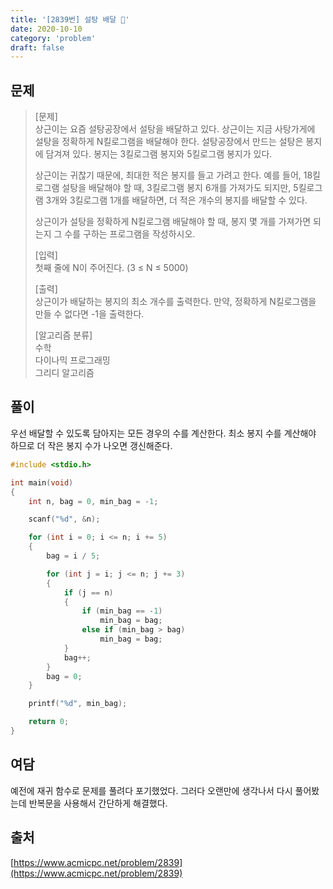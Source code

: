 ```yaml
---
title: '[2839번] 설탕 배달 🧂'
date: 2020-10-10
category: 'problem'
draft: false
---
```


## 문제

> [문제]  
> 상근이는 요즘 설탕공장에서 설탕을 배달하고 있다. 상근이는 지금 사탕가게에 설탕을 정확하게 N킬로그램을 배달해야 한다. 설탕공장에서 만드는 설탕은 봉지에 담겨져 있다. 봉지는 3킬로그램 봉지와 5킬로그램 봉지가 있다.
>
> 상근이는 귀찮기 때문에, 최대한 적은 봉지를 들고 가려고 한다. 예를 들어, 18킬로그램 설탕을 배달해야 할 때, 3킬로그램 봉지 6개를 가져가도 되지만, 5킬로그램 3개와 3킬로그램 1개를 배달하면, 더 적은 개수의 봉지를 배달할 수 있다.
>
> 상근이가 설탕을 정확하게 N킬로그램 배달해야 할 때, 봉지 몇 개를 가져가면 되는지 그 수를 구하는 프로그램을 작성하시오.
>
> [입력]  
> 첫째 줄에 N이 주어진다. (3 ≤ N ≤ 5000)
>
> [출력]  
> 상근이가 배달하는 봉지의 최소 개수를 출력한다. 만약, 정확하게 N킬로그램을 만들 수 없다면 -1을 출력한다.
>
> [알고리즘 분류]  
> 수학  
> 다이나믹 프로그래밍  
> 그리디 알고리즘

## 풀이

우선 배달할 수 있도록 담아지는 모든 경우의 수를 계산한다. 최소 봉지 수를 계산해야 하므로 더 작은 봉지 수가 나오면 갱신해준다.

```c
#include <stdio.h>

int main(void)
{
	int n, bag = 0, min_bag = -1;

	scanf("%d", &n);

	for (int i = 0; i <= n; i += 5)
	{
		bag = i / 5;

		for (int j = i; j <= n; j += 3)
		{
			if (j == n)
			{
				if (min_bag == -1)
					min_bag = bag;
				else if (min_bag > bag)
					min_bag = bag;
			}
			bag++;
		}
		bag = 0;
	}

	printf("%d", min_bag);

	return 0;
}
```

## 여담

예전에 재귀 함수로 문제를 풀려다 포기했었다. 그러다 오랜만에 생각나서 다시 풀어봤는데 반복문을 사용해서 간단하게 해결했다.

## 출처

[https://www.acmicpc.net/problem/2839](https://www.acmicpc.net/problem/2839)
